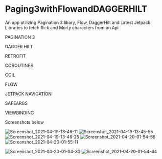 # Paging3withFlowandDAGGERHILT
An app utilizing Pagination 3 libary, Flow, DaggerHilt and Latest Jetpack Libraries to fetch Rick and Morty characters from an Api

PAGINATION 3 

DAGGER HILT

RETROFIT

COROUTINES

COIL

FLOW

JETPACK NAVIGATION

SAFEARGS

VIEWBINDING

Screenshots below


![Screenshot_2021-04-19-13-46-11](https://user-images.githubusercontent.com/44091450/115241617-e4152000-a0d5-11eb-9c74-20f49a7fc559.png)
![Screenshot_2021-04-19-13-45-55](https://user-images.githubusercontent.com/44091450/115241644-eb3c2e00-a0d5-11eb-9617-2dc0acfc14db.png)
![Screenshot_2021-04-19-13-46-25](https://user-images.githubusercontent.com/44091450/115241645-eb3c2e00-a0d5-11eb-9c92-d95a83785332.png)
![Screenshot_2021-04-20-01-54-58](https://user-images.githubusercontent.com/44091450/115321574-f70d0c00-a138-11eb-952e-ad831d748e1f.png)
![Screenshot_2021-04-20-01-55-11](https://user-images.githubusercontent.com/44091450/115321576-f96f6600-a138-11eb-905f-f85d585e98cb.png)

![Screenshot_2021-04-20-01-04-30](https://user-images.githubusercontent.com/44091450/115321593-01c7a100-a139-11eb-8ab5-c9262270eda5.png)
![Screenshot_2021-04-20-01-54-44](https://user-images.githubusercontent.com/44091450/115321594-01c7a100-a139-11eb-8cab-196a7dada0b8.png)
